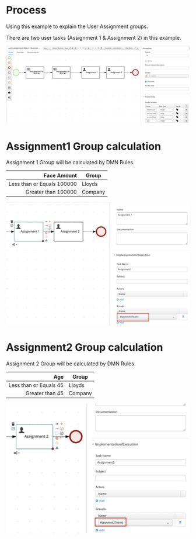 # Process

Using this example to explain the User Assignment groups.

There are two user tasks (Assignment 1 & Assignment 2) in this example.

![process](images/process.png)<br />


# Assignment1 Group calculation

Assignment 1 Group will be calculated by DMN Rules.

| Face Amount                 | Group		|
| --------------------------: | ------- |
| Less than or Equals 100000  | Lloyds  |
| Greater than 100000         | Company |


![Assignment1Team](images/Assignment1Team.png)<br />


# Assignment2 Group calculation

Assignment 2 Group will be calculated by DMN Rules.

Age                     | Group
----------------------: | -------
Less than or Equals 45  | Lloyds
Greater than 45         | Company



![Assignment2Team](images/Assignment2Team.png)<br />